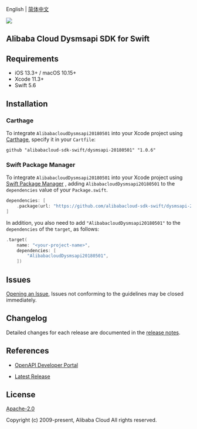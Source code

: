 English | [简体中文](README-CN.md)

![](https://aliyunsdk-pages.alicdn.com/icons/AlibabaCloud.svg)

## Alibaba Cloud Dysmsapi SDK for Swift

## Requirements

- iOS 13.3+ / macOS 10.15+
- Xcode 11.3+
- Swift 5.6

## Installation

### Carthage

To integrate `AlibabacloudDysmsapi20180501` into your Xcode project using [Carthage](https://github.com/Carthage/Carthage), specify it in your `Cartfile`:

```ogdl
github "alibabacloud-sdk-swift/dysmsapi-20180501" "1.0.6"
```

### Swift Package Manager

To integrate `AlibabacloudDysmsapi20180501` into your Xcode project using [Swift Package Manager](https://swift.org/package-manager/) , adding `AlibabacloudDysmsapi20180501` to the `dependencies` value of your `Package.swift`.

```swift
dependencies: [
    .package(url: "https://github.com/alibabacloud-sdk-swift/dysmsapi-20180501.git", from: "1.0.6")
]
```

In addition, you also need to add `"AlibabacloudDysmsapi20180501"` to the `dependencies` of the `target`, as follows:

```swift
.target(
    name: "<your-project-name>",
    dependencies: [
        "AlibabacloudDysmsapi20180501",
    ])
```

## Issues

[Opening an Issue](https://github.com/alibabacloud-sdk-swift/dysmsapi-20180501/issues/new), Issues not conforming to the guidelines may be closed immediately.

## Changelog

Detailed changes for each release are documented in the [release notes](./ChangeLog.txt).

## References

* [OpenAPI Developer Portal](https://next.api.alibabacloud.com/home)
- [Latest Release](https://github.com/alibabacloud-sdk-swift/dysmsapi-20180501)

## License

[Apache-2.0](http://www.apache.org/licenses/LICENSE-2.0)

Copyright (c) 2009-present, Alibaba Cloud All rights reserved.
